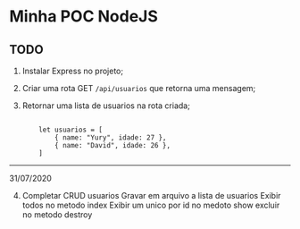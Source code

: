 # Minha POC NodeJS

## TODO
1. Instalar Express no projeto;

2. Criar uma rota GET `/api/usuarios` que retorna uma mensagem;

3. Retornar uma lista de usuarios na rota criada;

    ``` 
    
        let usuarios = [ 
            { name: "Yury", idade: 27 },
            { name: "David", idade: 26 },
        ]
    ``` 
---
31/07/2020

4. Completar CRUD usuarios
    Gravar em arquivo a lista de usuarios
    Exibir todos no metodo index
    Exibir um unico por id no medoto show
    excluir no metodo destroy
